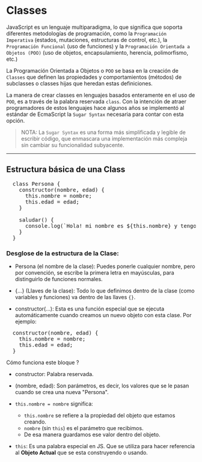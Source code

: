 # Classes  

JavaScript es un lenguaje multiparadigma, lo que significa que soporta diferentes metodologías de programación, como la `Programación Imperativa` (estados, mutaciones, estructuras de control, etc.), la `Programación Funcional` (uso de funciones) y la `Programación Orientada a Objetos (POO)` (uso de objetos, encapsulamiento, herencia, polimorfismo, etc.)  

La Programación Orientada a Objetos o `POO` se basa en la creación de `Classes` que definen las propiedades y comportamientos (métodos) de subclasses o classes hijas que heredan estas definiciones.  

La manera de crear classes en lenguajes basados enteramente en el uso de `POO`, es a través de la palabra reservada `class`. Con la intención de atraer programadores de estos lenguajes hace algunos años se implementó al estándar de EcmaScript la `Sugar Syntax` necesaria para contar con esta opción. 

>NOTA: La `Sugar Syntax` es una forma más simplificada y legible de escribir código, que enmascara una implementación más compleja sin cambiar su funcionalidad subyacente.

---

## Estructura básica de una Class

<pre>
  class Persona {
    constructor(nombre, edad) {
      this.nombre = nombre;
      this.edad = edad;
    }

    saludar() {
      console.log(`Hola! mi nombre es ${this.nombre} y tengo ${this.edad} años.`);
    }
  }
</pre>


### Desglose de la estructura de la Clase:

- Persona (el nombre de la clase): Puedes ponerle cualquier nombre, pero por convención, se escribe la primera letra en mayúsculas, para distinguirlo de funciones normales.  

- {...} (Llaves de la clase): Todo lo que definimos dentro de la clase (como variables y funciones) va dentro de las llaves `{}`.  

- constructor(...): Esta es una función especial que se ejecuta automáticamente cuando creamos un nuevo objeto con esta clase. Por ejemplo:

<pre>
  constructor(nombre, edad) {
    this.nombre = nombre;
    this.edad = edad;
  }
</pre>

Cómo funciona este bloque ?  

* constructor: Palabra reservada.  

* (nombre, edad): Son parámetros, es decir, los valores que se le pasan cuando se crea una nueva "Persona".  

* `this.nombre = nombre` significa:
    * `this.nombre` se refiere a la propiedad del objeto que estamos creando.
    * `nombre` (sin `this`) es el parámetro que recibimos.
    * De esa manera guardamos ese valor dentro del objeto.
 
* `this`: Es una palabra especial en JS. Que se utiliza para hacer referencia al **Objeto Actual** que se esta construyendo o usando.
